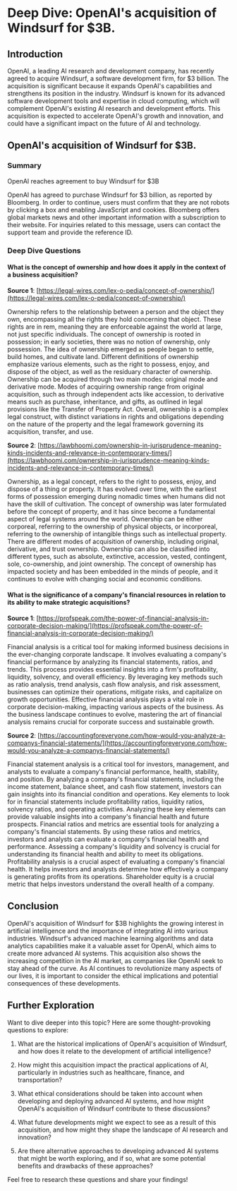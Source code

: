 # Deep Dive: OpenAI's acquisition of Windsurf for $3B.


## Introduction

OpenAI, a leading AI research and development company, has recently agreed to acquire Windsurf, a software development firm, for $3 billion. The acquisition is significant because it expands OpenAI's capabilities and strengthens its position in the industry. Windsurf is known for its advanced software development tools and expertise in cloud computing, which will complement OpenAI's existing AI research and development efforts. This acquisition is expected to accelerate OpenAI's growth and innovation, and could have a significant impact on the future of AI and technology.


## OpenAI's acquisition of Windsurf for $3B.

### Summary
OpenAI reaches agreement to buy Windsurf for $3B

OpenAI has agreed to purchase Windsurf for $3 billion, as reported by Bloomberg. In order to continue, users must confirm that they are not robots by clicking a box and enabling JavaScript and cookies. Bloomberg offers global markets news and other important information with a subscription to their website. For inquiries related to this message, users can contact the support team and provide the reference ID.


### Deep Dive Questions

#### What is the concept of ownership and how does it apply in the context of a business acquisition?

**Source 1**: [https://legal-wires.com/lex-o-pedia/concept-of-ownership/](https://legal-wires.com/lex-o-pedia/concept-of-ownership/)

Ownership refers to the relationship between a person and the object they own, encompassing all the rights they hold concerning that object. These rights are in rem, meaning they are enforceable against the world at large, not just specific individuals. The concept of ownership is rooted in possession; in early societies, there was no notion of ownership, only possession. The idea of ownership emerged as people began to settle, build homes, and cultivate land. Different definitions of ownership emphasize various elements, such as the right to possess, enjoy, and dispose of the object, as well as the residuary character of ownership. Ownership can be acquired through two main modes: original mode and derivative mode. Modes of acquiring ownership range from original acquisition, such as through independent acts like accession, to derivative means such as purchase, inheritance, and gifts, as outlined in legal provisions like the Transfer of Property Act. Overall, ownership is a complex legal construct, with distinct variations in rights and obligations depending on the nature of the property and the legal framework governing its acquisition, transfer, and use.


**Source 2**: [https://lawbhoomi.com/ownership-in-jurisprudence-meaning-kinds-incidents-and-relevance-in-contemporary-times/](https://lawbhoomi.com/ownership-in-jurisprudence-meaning-kinds-incidents-and-relevance-in-contemporary-times/)

Ownership, as a legal concept, refers to the right to possess, enjoy, and dispose of a thing or property. It has evolved over time, with the earliest forms of possession emerging during nomadic times when humans did not have the skill of cultivation. The concept of ownership was later formulated before the concept of property, and it has since become a fundamental aspect of legal systems around the world. Ownership can be either corporeal, referring to the ownership of physical objects, or incorporeal, referring to the ownership of intangible things such as intellectual property. There are different modes of acquisition of ownership, including original, derivative, and trust ownership. Ownership can also be classified into different types, such as absolute, extinctive, accession, vested, contingent, sole, co-ownership, and joint ownership. The concept of ownership has impacted society and has been embedded in the minds of people, and it continues to evolve with changing social and economic conditions.


#### What is the significance of a company's financial resources in relation to its ability to make strategic acquisitions?

**Source 1**: [https://profspeak.com/the-power-of-financial-analysis-in-corporate-decision-making/](https://profspeak.com/the-power-of-financial-analysis-in-corporate-decision-making/)

Financial analysis is a critical tool for making informed business decisions in the ever-changing corporate landscape. It involves evaluating a company's financial performance by analyzing its financial statements, ratios, and trends. This process provides essential insights into a firm's profitability, liquidity, solvency, and overall efficiency. By leveraging key methods such as ratio analysis, trend analysis, cash flow analysis, and risk assessment, businesses can optimize their operations, mitigate risks, and capitalize on growth opportunities. Effective financial analysis plays a vital role in corporate decision-making, impacting various aspects of the business. As the business landscape continues to evolve, mastering the art of financial analysis remains crucial for corporate success and sustainable growth.


**Source 2**: [https://accountingforeveryone.com/how-would-you-analyze-a-companys-financial-statements/](https://accountingforeveryone.com/how-would-you-analyze-a-companys-financial-statements/)

Financial statement analysis is a critical tool for investors, management, and analysts to evaluate a company's financial performance, health, stability, and position. By analyzing a company's financial statements, including the income statement, balance sheet, and cash flow statement, investors can gain insights into its financial condition and operations. Key elements to look for in financial statements include profitability ratios, liquidity ratios, solvency ratios, and operating activities. Analyzing these key elements can provide valuable insights into a company's financial health and future prospects. Financial ratios and metrics are essential tools for analyzing a company's financial statements. By using these ratios and metrics, investors and analysts can evaluate a company's financial health and performance. Assessing a company's liquidity and solvency is crucial for understanding its financial health and ability to meet its obligations. Profitability analysis is a crucial aspect of evaluating a company's financial health. It helps investors and analysts determine how effectively a company is generating profits from its operations. Shareholder equity is a crucial metric that helps investors understand the overall health of a company.


## Conclusion

OpenAI's acquisition of Windsurf for $3B highlights the growing interest in artificial intelligence and the importance of integrating AI into various industries. Windsurf's advanced machine learning algorithms and data analytics capabilities make it a valuable asset for OpenAI, which aims to create more advanced AI systems. This acquisition also shows the increasing competition in the AI market, as companies like OpenAI seek to stay ahead of the curve. As AI continues to revolutionize many aspects of our lives, it is important to consider the ethical implications and potential consequences of these developments.


## Further Exploration

Want to dive deeper into this topic? Here are some thought-provoking questions to explore:

1. What are the historical implications of OpenAI's acquisition of Windsurf, and how does it relate to the development of artificial intelligence?

2. How might this acquisition impact the practical applications of AI, particularly in industries such as healthcare, finance, and transportation?

3. What ethical considerations should be taken into account when developing and deploying advanced AI systems, and how might OpenAI's acquisition of Windsurf contribute to these discussions?

4. What future developments might we expect to see as a result of this acquisition, and how might they shape the landscape of AI research and innovation?

5. Are there alternative approaches to developing advanced AI systems that might be worth exploring, and if so, what are some potential benefits and drawbacks of these approaches?


Feel free to research these questions and share your findings!